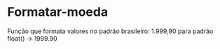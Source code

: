 # Formatar-moeda
Função que formata valores no padrão brasileiro: 1.999,90 para padrão float() -> 1999.90
